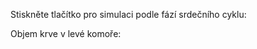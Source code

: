 <div class="w3-row">
<div class="w3-half">


<bdl-fmi id="idfmi" src="BurkhoffFMI.js" fminame="Cardiovascular_Model_Burkhoff_HemodynamicsBurkhoff_0shallow" tolerance="0.000001" starttime="0" guid="{b5629132-3ba6-4153-87c2-f3ff108e1920}" valuereferences="33554435,637534265,637534241,637534290,16777312,637534466,637534294,637534268,33554438,33554436,33554437,637534348,637534374" valuelabels="Left Ventricle Volume,Pressure in Left Ventricle,Pressure in Aorta, Pressure in Left Atria, Heart Rate, LA elastance,MV open, AOV open,RV.volume,LA.volume,RA.volume,TV.open,PV.open" controlid="id5" fstepsize="0.002" showcontrols="false"></bdl-fmi>
         
Stiskněte tlačítko pro simulaci podle fází srdečního cyklu:

<bdl-animate-control id="id5" fromid="idfmi" speedfactor="20" segments="3;5;14;17;29" segmentlabels="4b plnění atriální systola;1 systola komor - isovolumická kontrakce;2 systola komor - ejekce;3 isovolumická relaxace;4a plnění" segmentcond="6,eq,0;7,eq,1;7,eq,0;6,eq,1;5,gt,100000" simsegments="70;120;175;260;380"></bdl-animate-control> 

<bdl-animate-adobe src="Faze_srdce.js" width="600" height="600" name="Faze_srdce" fromid="idfmi"></bdl-animate-adobe>

<bdl-bind2a findex="10" aname="children.0.AtriumRight_anim" amin="0" amax="99"></bdl-bind2a>
<bdl-bind2a findex="6" aname="children.0.ValveMV_anim" amin="99" amax="0" fmin="0" fmax="1"></bdl-bind2a>
<bdl-bind2a findex="7" aname="children.0.ValveAOV_anim" amin="0" amax="99" fmin="0" fmax="1"></bdl-bind2a>
<bdl-bind2a findex="12" aname="children.0.ValvePV_anim" amin="0" amax="99" fmin="0" fmax="1"></bdl-bind2a>
<bdl-bind2a findex="11" aname="children.0.ValveTV_anim" amin="99" amax="0" fmin="0" fmax="1"></bdl-bind2a>
<bdl-bind2a findex="9" aname="children.0.AtriumLeft_anim" amin="0" amax="99"></bdl-bind2a>
<bdl-bind2a findex="0" aname="children.0.ventricles.ventriclesTotal.VentricleLeft_anim" amin="99" amax="0"></bdl-bind2a>
<bdl-bind2a findex="8" aname="children.0.ventricles.ventriclesTotal.children.0.VentricleRight_anim" amin="99" amax="0"></bdl-bind2a>


</div>
<div class="w3-half">

Objem krve v levé komoře:

<bdl-chartjs-time id="id11" width="500" height="200" fromid="idfmi" labels="Left Ventricle Volume" refindex="0" refvalues="1" ylabel="objem (ml)" xlabel="čas (s)" convertors="1000000,1" throttle="50"></bdl-chartjs-time>
  
<bdl-quiz question="V animaci, která ukazuje otevřené uzavřené chlopně podle simulace modelu. Co popisuje nejlépe chování" answers="chlopně se otevírají/zavírají v obou komorách zároveň|Chlopně se komorách otevírají-zavírají              asi 5 l|            asi 151 ml" correctoptions="true|false|false" explanations="Během jednoho srdečního cyklu se vypudí asi 77 ml (151ml - 74ml) krve.|   Za minutu srdce vypudí asi 5 l krve, ale během jedné fáze 77 ml.|   151 ml je maximální náplň krve v levé komoře, ale vypudí se 'jen' 77 ml.">
</bdl-quiz> 

</div>
</div>

